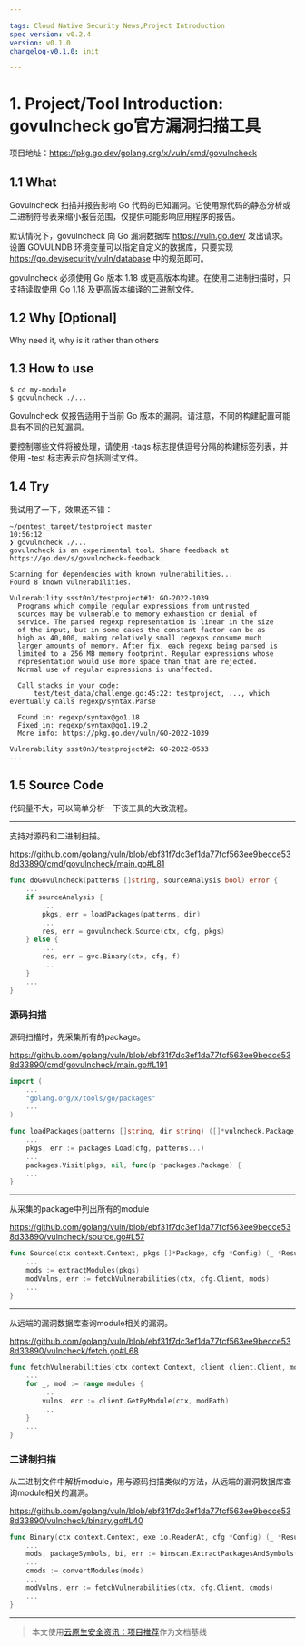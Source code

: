 ```yaml
---

tags: Cloud Native Security News,Project Introduction
spec version: v0.2.4
version: v0.1.0
changelog-v0.1.0: init

---
```


# 1. Project/Tool Introduction: govulncheck go官方漏洞扫描工具 

项目地址：https://pkg.go.dev/golang.org/x/vuln/cmd/govulncheck

## 1.1 What

Govulncheck 扫描并报告影响 Go 代码的已知漏洞。它使用源代码的静态分析或二进制符号表来缩小报告范围，仅提供可能影响应用程序的报告。

默认情况下，govulncheck 向 Go 漏洞数据库 https://vuln.go.dev/ 发出请求。设置 GOVULNDB 环境变量可以指定自定义的数据库，只要实现 https://go.dev/security/vuln/database 中的规范即可。

govulncheck 必须使用 Go 版本 1.18 或更高版本构建。在使用二进制扫描时，只支持读取使用 Go 1.18 及更高版本编译的二进制文件。

## 1.2 Why [Optional]

Why need it, why is it rather than others

## 1.3 How to use

```
$ cd my-module
$ govulncheck ./...
```

Govulncheck 仅报告适用于当前 Go 版本的漏洞。请注意，不同的构建配置可能具有不同的已知漏洞。

要控制哪些文件将被处理，请使用 -tags 标志提供逗号分隔的构建标签列表，并使用 -test 标志表示应包括测试文件。

## 1.4 Try

我试用了一下，效果还不错：
```
~/pentest_target/testproject master                                                     10:56:12
❯ govulncheck ./...
govulncheck is an experimental tool. Share feedback at https://go.dev/s/govulncheck-feedback.

Scanning for dependencies with known vulnerabilities...
Found 8 known vulnerabilities.

Vulnerability ssst0n3/testproject#1: GO-2022-1039
  Programs which compile regular expressions from untrusted
  sources may be vulnerable to memory exhaustion or denial of
  service. The parsed regexp representation is linear in the size
  of the input, but in some cases the constant factor can be as
  high as 40,000, making relatively small regexps consume much
  larger amounts of memory. After fix, each regexp being parsed is
  limited to a 256 MB memory footprint. Regular expressions whose
  representation would use more space than that are rejected.
  Normal use of regular expressions is unaffected.

  Call stacks in your code:
      test/test_data/challenge.go:45:22: testproject, ..., which eventually calls regexp/syntax.Parse

  Found in: regexp/syntax@go1.18
  Fixed in: regexp/syntax@go1.19.2
  More info: https://pkg.go.dev/vuln/GO-2022-1039

Vulnerability ssst0n3/testproject#2: GO-2022-0533
...
```

## 1.5 Source Code

代码量不大，可以简单分析一下该工具的大致流程。

----

支持对源码和二进制扫描。

https://github.com/golang/vuln/blob/ebf31f7dc3ef1da77fcf563ee9becce538d33890/cmd/govulncheck/main.go#L81

```go
func doGovulncheck(patterns []string, sourceAnalysis bool) error {
    ...
    if sourceAnalysis {
        ...
        pkgs, err = loadPackages(patterns, dir)
        ...
        res, err = govulncheck.Source(ctx, cfg, pkgs)
    } else {
        ...
        res, err = gvc.Binary(ctx, cfg, f)
        ...
    }
    ...
}
```

### 源码扫描

源码扫描时，先采集所有的package。

https://github.com/golang/vuln/blob/ebf31f7dc3ef1da77fcf563ee9becce538d33890/cmd/govulncheck/main.go#L191

```go
import (
    ...
    "golang.org/x/tools/go/packages"
    ...
)

func loadPackages(patterns []string, dir string) ([]*vulncheck.Package, error) {
    ...
    pkgs, err := packages.Load(cfg, patterns...)
    ...
    packages.Visit(pkgs, nil, func(p *packages.Package) {
    ...
}
```

----

从采集的package中列出所有的module

https://github.com/golang/vuln/blob/ebf31f7dc3ef1da77fcf563ee9becce538d33890/vulncheck/source.go#L57

```go
func Source(ctx context.Context, pkgs []*Package, cfg *Config) (_ *Result, err error) {
    ...
    mods := extractModules(pkgs)
    modVulns, err := fetchVulnerabilities(ctx, cfg.Client, mods)
    ...
}
```

----

从远端的漏洞数据库查询module相关的漏洞。

https://github.com/golang/vuln/blob/ebf31f7dc3ef1da77fcf563ee9becce538d33890/vulncheck/fetch.go#L68

```go
func fetchVulnerabilities(ctx context.Context, client client.Client, modules []*Module) (moduleVulnerabilities, error) {
    ...
    for _, mod := range modules {
        ...
        vulns, err := client.GetByModule(ctx, modPath)
        ...
    }
    ...
}
```

### 二进制扫描

从二进制文件中解析module，用与源码扫描类似的方法，从远端的漏洞数据库查询module相关的漏洞。

https://github.com/golang/vuln/blob/ebf31f7dc3ef1da77fcf563ee9becce538d33890/vulncheck/binary.go#L40

```go
func Binary(ctx context.Context, exe io.ReaderAt, cfg *Config) (_ *Result, err error) {
    ...
    mods, packageSymbols, bi, err := binscan.ExtractPackagesAndSymbols(exe)
    ...
    cmods := convertModules(mods)
    ...
    modVulns, err := fetchVulnerabilities(ctx, cfg.Client, cmods)
    ...
}
```

----

> 本文使用[云原生安全资讯：项目推荐](https://github.com/ssst0n3/security-research-specification/blob/main/cloud-native-security-news/project-introduction.md)作为文档基线